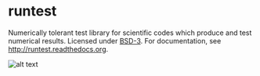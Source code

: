 

runtest
=======

Numerically tolerant test library for scientific
codes which produce and test numerical results.
Licensed under [BSD-3](../master/LICENSE).
For documentation, see http://runtest.readthedocs.org.

![alt text](https://github.com/bast/runtest/raw/master/img/xanathar.jpg "Xanathar")
